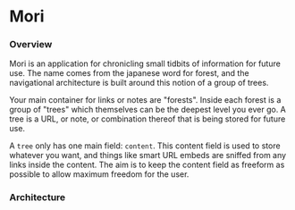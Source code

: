 # Mori
### Overview

Mori is an application for chronicling small tidbits of information for future 
use. The name comes from the japanese word for forest, and the navigational
architecture is built around this notion of a group of trees.

Your main container for links or notes are "forests". Inside each forest is a
group of "trees" which themselves can be the deepest level you ever go. A tree
is a URL, or note, or combination thereof that is being stored for future use.

A `tree` only has one main field: `content`. This content field is used to store
whatever you want, and things like smart URL embeds are sniffed from any links
inside the content. The aim is to keep the content field as freeform as possible
to allow maximum freedom for the user.

### Architecture
